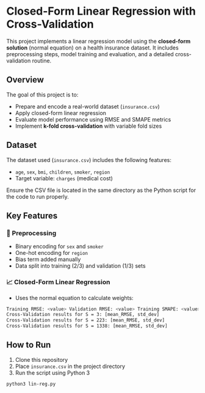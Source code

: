 # Closed-Form Linear Regression with Cross-Validation

This project implements a linear regression model using the **closed-form solution** (normal equation) on a health insurance dataset. It includes preprocessing steps, model training and evaluation, and a detailed cross-validation routine.

## Overview

The goal of this project is to:
- Prepare and encode a real-world dataset (`insurance.csv`)
- Apply closed-form linear regression
- Evaluate model performance using RMSE and SMAPE metrics
- Implement **k-fold cross-validation** with variable fold sizes

## Dataset

The dataset used (`insurance.csv`) includes the following features:
- `age`, `sex`, `bmi`, `children`, `smoker`, `region`
- Target variable: `charges` (medical cost)

Ensure the CSV file is located in the same directory as the Python script for the code to run properly.

## Key Features

### 🔧 Preprocessing
- Binary encoding for `sex` and `smoker`
- One-hot encoding for `region`
- Bias term added manually
- Data split into training (2/3) and validation (1/3) sets

### 📈 Closed-Form Linear Regression
- Uses the normal equation to calculate weights:
```bash
Training RMSE: <value> Validation RMSE: <value> Training SMAPE: <value> Validation SMAPE: <value>
Cross-Validation results for S = 3: [mean_RMSE, std_dev]
Cross-Validation results for S = 223: [mean_RMSE, std_dev]
Cross-Validation results for S = 1338: [mean_RMSE, std_dev]
```


## How to Run
1. Clone this repository
2. Place `insurance.csv` in the project directory
3. Run the script using Python 3

```bash
python3 lin-reg.py
